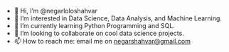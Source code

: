 - 👋 Hi, I’m @negarloloshahvar
- 👀 I’m interested in Data Science, Data Analysis, and Machine Learning.
- 🌱 I’m currently learning Python Programming and SQL.
- 💞️ I’m looking to collaborate on cool data science projects.
- 📫 How to reach me: email me on negarshahvar@gmail.com

<!---
negarloloshahvar/negarloloshahvar is a ✨ special ✨ repository because its `README.md` (this file) appears on your GitHub profile.
You can click the Preview link to take a look at your changes.
--->
